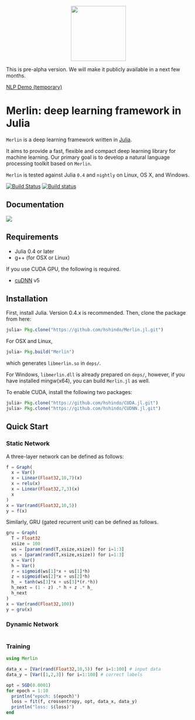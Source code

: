 <p align="center"><img src="https://github.com/hshindo/Merlin.jl/blob/master/Merlin.png" width="150"></p>

This is pre-alpha version. We will make it publicly available in a next few months.

[NLP Demo (temporary)](http://158.199.141.203/)

# Merlin: deep learning framework in Julia

`Merlin` is a deep learning framework written in [Julia](http://julialang.org/).

It aims to provide a fast, flexible and compact deep learning library for machine learning.
Our primary goal is to develop a natural language processing toolkit based on `Merlin`.

`Merlin` is tested against Julia `0.4` and `nightly` on Linux, OS X, and Windows.

[![Build Status](https://travis-ci.org/hshindo/Merlin.jl.svg?branch=master)](https://travis-ci.org/hshindo/Merlin.jl)
[![Build status](https://ci.appveyor.com/api/projects/status/v2u1kyjy61ph0ihn/branch/master?svg=true)](https://ci.appveyor.com/project/hshindo/merlin-jl/branch/master)

## Documentation
[![](https://img.shields.io/badge/docs-latest-blue.svg)](http://hshindo.github.io/Merlin.jl/latest/)

## Requirements
- Julia 0.4 or later
- g++ (for OSX or Linux)

If you use CUDA GPU, the following is required.
- [cuDNN](https://developer.nvidia.com/cudnn) v5

## Installation
First, install Julia. Version 0.4.x is recommended.
Then, clone the package from here:
```julia
julia> Pkg.clone("https://github.com/hshindo/Merlin.jl.git")
```
For OSX and Linux,
```julia
julia> Pkg.build("Merlin")
```
which generates `libmerlin.so` in `deps/`.

For Windows, `libmerlin.dll` is already prepared on `deps/`, however,
if you have installed mingw(x64), you can build `Merlin.jl` as well.

To enable CUDA, install the following two packages:
```julia
julia> Pkg.clone("https://github.com/hshindo/CUDA.jl.git")
julia> Pkg.clone("https://github.com/hshindo/CUDNN.jl.git")
```

## Quick Start
### Static Network
A three-layer network can be defined as follows:
```julia
f = Graph(
  x = Var()
  x = Linear(Float32,10,7)(x)
  x = relu(x)
  x = Linear(Float32,7,3)(x)
  x
)
x = Var(rand(Float32,10,5))
y = f(x)
```

Similarly, GRU (gated recurrent unit) can be defined as follows.
```julia
gru = Graph(
  T = Float32
  xsize = 100
  ws = [param(rand(T,xsize,xsize)) for i=1:3]
  us = [param(rand(T,xsize,xsize)) for i=1:3]
  x = Var()
  h = Var()
  r = sigmoid(ws[1]*x + us[1]*h)
  z = sigmoid(ws[2]*x + us[2]*h)
  h_ = tanh(ws[3]*x + us[3]*(r.*h))
  h_next = (1 - z) .* h + z .* h_
  h_next
)
x = Var(rand(Float32,100))
y = gru(x)
```

### Dynamic Network
```julia

```

### Training
```julia
using Merlin

data_x = [Var(rand(Float32,10,5)) for i=1:100] # input data
data_y = [Var([1,2,3]) for i=1:100] # correct labels

opt = SGD(0.0001)
for epoch = 1:10
  println("epoch: $(epoch)")
  loss = fit(f, crossentropy, opt, data_x, data_y)
  println("loss: $(loss)")
end
```
